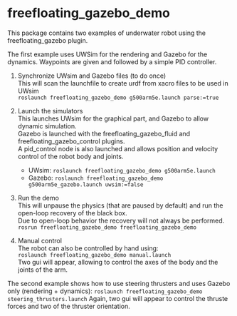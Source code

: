freefloating_gazebo_demo
========================

This package contains two examples of underwater robot using the freefloating_gazebo plugin.

The first example uses UWSim for the rendering and Gazebo for the dynamics. Waypoints are given and followed by a simple PID controller.

1. Synchronize UWsim and Gazebo files (to do once)  
    This will scan the launchfile to create urdf from xacro files to be used in UWsim  
    `roslaunch freefloating_gazebo_demo g500arm5e.launch parse:=true`

2. Launch the simulators  
    This launches UWsim for the graphical part, and Gazebo to allow dynamic simulation.  
    Gazebo is launched with the freefloating_gazebo_fluid and freefloating_gazebo_control plugins.  
    A pid_control node is also launched and allows position and velocity control of the robot body and joints.  
    - UWsim: `roslaunch freefloating_gazebo_demo g500arm5e.launch`  
    - Gazebo: `roslaunch freefloating_gazebo_demo g500arm5e_gazebo.launch uwsim:=false`
    
3. Run the demo  
    This will unpause the physics (that are paused by default) and run the open-loop recovery of the black box.  
    Due to open-loop behavior the recovery will not always be performed.  
    `rosrun freefloating_gazebo_demo freefloating_gazebo_demo`
    
4. Manual control  
    The robot can also be controlled by hand using:  
    `roslaunch freefloating_gazebo_demo manual.launch`  
    Two gui will appear, allowing to control the axes of the body and the joints of the arm.
    
The second example shows how to use steering thrusters and uses Gazebo only (rendering + dynamics):
	`roslaunch freefloating_gazebo_demo steering_thrusters.launch`
	Again, two gui will appear to control the thruste forces and two of the thruster orientation. 
